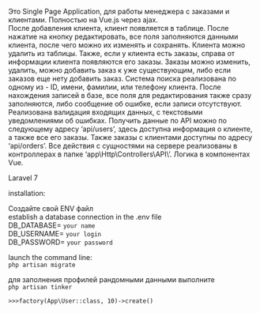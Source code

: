 Это Single Page Application, для работы менеджера с заказами и клиентами. Полностью на Vue.js через ajax.  
После добавления клиента, клиент появляется в таблице. После нажатие на кнопку редактировать, все поля заполняются данными клиента, после чего можно их изменять и сохранять. Клиента можно удалить из таблицы. Также, если у клиента есть заказы, справа от информации клиента появляются его заказы. Заказы можно изменить, удалить, можно добавить заказ к уже существующим, либо если заказов еще нету добавить заказ. Система поиска реализована по одному из -  ID, имени, фамилии, или телефону клиента. После нахождения записей в базе, все поля для редактирования также сразу заполняются, либо сообщение об ошибке, если записи отсутствуют. Реализована валидация входящих данных, с текстовыми уведомлениями об ошибках. Получить данные по API можно по следующему адресу ‘api/users’, здесь доступна информация о клиенте, а также все его заказы. Также заказы с клиентами доступны по адресу ‘api/orders’. Все действия с сущностями на сервере реализованы в контроллерах в папке ‘app\Http\Controllers\API\’. Логика в компонентах Vue.   
  
Laravel 7  
  
installation:  
  
Создайте свой ENV файл  
establish a database connection in the .env file  
DB_DATABASE= `your name`  
DB_USERNAME= `your login`  
DB_PASSWORD= `your password`  
  
launch the command line:  
`php artisan migrate`  
   
для заполнения профилей рандомными данными выполните  
`php artisan tinker`    
  
`>>>factory(App\User::class, 10)->create()`  
